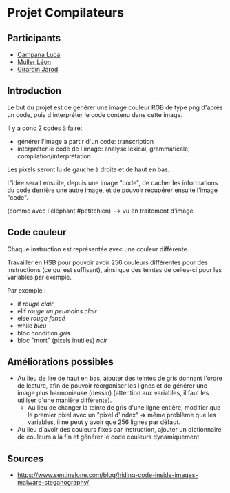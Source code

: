 # Projet Compilateurs

## Participants

- [Campana Luca](https://github.com/LuEnCam)
- [Muller Léon](https://github.com/Reeezer)
- [Girardin Jarod](https://github.com/girardinj)

## Introduction

Le but du projet est de générer une image couleur RGB de type png d'après un code, puis d'interpréter le code contenu dans cette image.

Il y a donc 2 codes à faire:
- générer l'image à partir d'un code: transcription
- interpréter le code de l'image: analyse lexical, grammaticale, compilation/interprétation

Les pixels seront lu de gauche à droite et de haut en bas.

L'idée serait ensuite, depuis une image "code", de cacher les informations du code derrière une autre image, et de pouvoir récupérer ensuite l'image "code".

(comme avec l'éléphant #petitchien) --> vu en traitement d'image

## Code couleur

Chaque instruction est représentée avec une couleur différente.

Travailler en HSB pour pouvoir avoir 256 couleurs différentes pour des instructions (ce qui est suffisant), ainsi que des teintes de celles-ci pour les variables par exemple.

Par exemple :
- if _rouge clair_
- elif _rouge un peumoins clair_
- else _rouge foncé_
- while _bleu_
- bloc condition _gris_
- bloc "mort" (pixels inutiles) _noir_

## Améliorations possibles

- Au lieu de lire de haut en bas, ajouter des teintes de gris donnant l'ordre de lecture, afin de pouvoir réorganiser les lignes et de générer une image plus harmonieuse (dessin) (attention aux variables, il faut les utiliser d'une manière différente).
    - Au lieu de changer la teinte de gris d'une ligne entière, modifier que le premier pixel avec un "pixel d'index" => même problème que les variables, il ne peut y avoir que 256 lignes par défaut.
- Au lieu d'avoir des couleurs fixes par instruction, ajouter un dictionnaire de couleurs à la fin et générer le code couleurs dynamiquement.

## Sources
- https://www.sentinelone.com/blog/hiding-code-inside-images-malware-steganography/ 